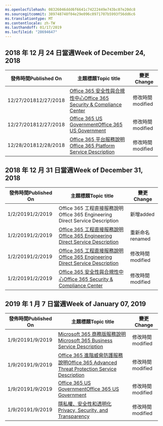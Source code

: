 ```yaml
---
ms.openlocfilehash: 08326046ddd6f6641c74222449e743bc07e20dc8
ms.sourcegitcommit: 389748748f04e29e096c0971707b5993f56dd6c6
ms.translationtype: MT
ms.contentlocale: zh-TW
ms.lasthandoff: 01/17/2019
ms.locfileid: "28694647"
---
```

<!-- This file is generated automatically each week. Changes made to this file will be overwritten.-->




## <a name="week-of-december-24-2018"></a><span data-ttu-id="c6b0b-101">2018 年 12 月 24 日當週</span><span class="sxs-lookup"><span data-stu-id="c6b0b-101">Week of December 24, 2018</span></span>


| <span data-ttu-id="c6b0b-102">發佈時間</span><span class="sxs-lookup"><span data-stu-id="c6b0b-102">Published On</span></span> |<span data-ttu-id="c6b0b-103">主題標題</span><span class="sxs-lookup"><span data-stu-id="c6b0b-103">Topic title</span></span> | <span data-ttu-id="c6b0b-104">變更</span><span class="sxs-lookup"><span data-stu-id="c6b0b-104">Change</span></span> |
|------|------------|--------|
| <span data-ttu-id="c6b0b-105">12/27/2018</span><span class="sxs-lookup"><span data-stu-id="c6b0b-105">12/27/2018</span></span> | [<span data-ttu-id="c6b0b-106">Office 365 安全性與合規性中心</span><span class="sxs-lookup"><span data-stu-id="c6b0b-106">Office 365 Security & Compliance Center</span></span>](/Office365/ServiceDescriptions/office-365-platform-service-description/office-365-securitycompliance-center) | <span data-ttu-id="c6b0b-107">修改時間</span><span class="sxs-lookup"><span data-stu-id="c6b0b-107">modified</span></span> |
| <span data-ttu-id="c6b0b-108">12/27/2018</span><span class="sxs-lookup"><span data-stu-id="c6b0b-108">12/27/2018</span></span> | [<span data-ttu-id="c6b0b-109">Office 365 US Government</span><span class="sxs-lookup"><span data-stu-id="c6b0b-109">Office 365 US Government</span></span>](/Office365/ServiceDescriptions/office-365-platform-service-description/office-365-us-government/office-365-us-government) | <span data-ttu-id="c6b0b-110">修改時間</span><span class="sxs-lookup"><span data-stu-id="c6b0b-110">modified</span></span> |
| <span data-ttu-id="c6b0b-111">12/28/2018</span><span class="sxs-lookup"><span data-stu-id="c6b0b-111">12/28/2018</span></span> | [<span data-ttu-id="c6b0b-112">Office 365 平台服務說明</span><span class="sxs-lookup"><span data-stu-id="c6b0b-112">Office 365 Platform Service Description</span></span>](/Office365/ServiceDescriptions/office-365-platform-service-description/office-365-platform-service-description) | <span data-ttu-id="c6b0b-113">修改時間</span><span class="sxs-lookup"><span data-stu-id="c6b0b-113">modified</span></span> |


## <a name="week-of-december-31-2018"></a><span data-ttu-id="c6b0b-114">2018 年 12 月 31 日當週</span><span class="sxs-lookup"><span data-stu-id="c6b0b-114">Week of December 31, 2018</span></span>


| <span data-ttu-id="c6b0b-115">發佈時間</span><span class="sxs-lookup"><span data-stu-id="c6b0b-115">Published On</span></span> |<span data-ttu-id="c6b0b-116">主題標題</span><span class="sxs-lookup"><span data-stu-id="c6b0b-116">Topic title</span></span> | <span data-ttu-id="c6b0b-117">變更</span><span class="sxs-lookup"><span data-stu-id="c6b0b-117">Change</span></span> |
|------|------------|--------|
| <span data-ttu-id="c6b0b-118">1/2/2019</span><span class="sxs-lookup"><span data-stu-id="c6b0b-118">1/2/2019</span></span> | <span data-ttu-id="c6b0b-119">Office 365 工程直接服務說明</span><span class="sxs-lookup"><span data-stu-id="c6b0b-119">Office 365 Engineering Direct Service Description</span></span> | <span data-ttu-id="c6b0b-120">新增</span><span class="sxs-lookup"><span data-stu-id="c6b0b-120">added</span></span> |
| <span data-ttu-id="c6b0b-121">1/2/2019</span><span class="sxs-lookup"><span data-stu-id="c6b0b-121">1/2/2019</span></span> | [<span data-ttu-id="c6b0b-122">Office 365 工程直接服務說明</span><span class="sxs-lookup"><span data-stu-id="c6b0b-122">Office 365 Engineering Direct Service Description</span></span>](/Office365/ServiceDescriptions/office-365-engineering-direct-service-description) | <span data-ttu-id="c6b0b-123">重新命名</span><span class="sxs-lookup"><span data-stu-id="c6b0b-123">renamed</span></span> |
| <span data-ttu-id="c6b0b-124">1/2/2019</span><span class="sxs-lookup"><span data-stu-id="c6b0b-124">1/2/2019</span></span> | [<span data-ttu-id="c6b0b-125">Office 365 工程直接服務說明</span><span class="sxs-lookup"><span data-stu-id="c6b0b-125">Office 365 Engineering Direct Service Description</span></span>](/Office365/ServiceDescriptions/office-365-engineering-direct-service-description) | <span data-ttu-id="c6b0b-126">修改時間</span><span class="sxs-lookup"><span data-stu-id="c6b0b-126">modified</span></span> |
| <span data-ttu-id="c6b0b-127">1/2/2019</span><span class="sxs-lookup"><span data-stu-id="c6b0b-127">1/2/2019</span></span> | [<span data-ttu-id="c6b0b-128">Office 365 安全性與合規性中心</span><span class="sxs-lookup"><span data-stu-id="c6b0b-128">Office 365 Security & Compliance Center</span></span>](/Office365/ServiceDescriptions/office-365-platform-service-description/office-365-securitycompliance-center) | <span data-ttu-id="c6b0b-129">修改時間</span><span class="sxs-lookup"><span data-stu-id="c6b0b-129">modified</span></span> |


## <a name="week-of-january-07-2019"></a><span data-ttu-id="c6b0b-130">2019 年 1 月 7 日當週</span><span class="sxs-lookup"><span data-stu-id="c6b0b-130">Week of January 07, 2019</span></span>


| <span data-ttu-id="c6b0b-131">發佈時間</span><span class="sxs-lookup"><span data-stu-id="c6b0b-131">Published On</span></span> |<span data-ttu-id="c6b0b-132">主題標題</span><span class="sxs-lookup"><span data-stu-id="c6b0b-132">Topic title</span></span> | <span data-ttu-id="c6b0b-133">變更</span><span class="sxs-lookup"><span data-stu-id="c6b0b-133">Change</span></span> |
|------|------------|--------|
| <span data-ttu-id="c6b0b-134">1/9/2019</span><span class="sxs-lookup"><span data-stu-id="c6b0b-134">1/9/2019</span></span> | [<span data-ttu-id="c6b0b-135">Microsoft 365 商務版服務說明</span><span class="sxs-lookup"><span data-stu-id="c6b0b-135">Microsoft 365 Business Service Description</span></span>](/Office365/ServiceDescriptions/microsoft-365-business-service-description) | <span data-ttu-id="c6b0b-136">修改時間</span><span class="sxs-lookup"><span data-stu-id="c6b0b-136">modified</span></span> |
| <span data-ttu-id="c6b0b-137">1/9/2019</span><span class="sxs-lookup"><span data-stu-id="c6b0b-137">1/9/2019</span></span> | [<span data-ttu-id="c6b0b-138">Office 365 進階威脅防護服務說明</span><span class="sxs-lookup"><span data-stu-id="c6b0b-138">Office 365 Advanced Threat Protection Service Description</span></span>](/Office365/ServiceDescriptions/office-365-advanced-threat-protection-service-description) | <span data-ttu-id="c6b0b-139">修改時間</span><span class="sxs-lookup"><span data-stu-id="c6b0b-139">modified</span></span> |
| <span data-ttu-id="c6b0b-140">1/9/2019</span><span class="sxs-lookup"><span data-stu-id="c6b0b-140">1/9/2019</span></span> | [<span data-ttu-id="c6b0b-141">Office 365 US Government</span><span class="sxs-lookup"><span data-stu-id="c6b0b-141">Office 365 US Government</span></span>](/Office365/ServiceDescriptions/office-365-platform-service-description/office-365-us-government/office-365-us-government) | <span data-ttu-id="c6b0b-142">修改時間</span><span class="sxs-lookup"><span data-stu-id="c6b0b-142">modified</span></span> |
| <span data-ttu-id="c6b0b-143">1/9/2019</span><span class="sxs-lookup"><span data-stu-id="c6b0b-143">1/9/2019</span></span> | [<span data-ttu-id="c6b0b-144">隱私權、安全性和透明化</span><span class="sxs-lookup"><span data-stu-id="c6b0b-144">Privacy, Security, and Transparency</span></span>](/Office365/ServiceDescriptions/office-365-platform-service-description/privacy-security-and-transparency) | <span data-ttu-id="c6b0b-145">修改時間</span><span class="sxs-lookup"><span data-stu-id="c6b0b-145">modified</span></span> |
